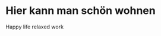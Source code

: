 ﻿---
layout: post
category: private gedanken
image: /assets/img/ausblick.jpg
---
# Hier kann man schön wohnen  

Happy life relaxed work 

